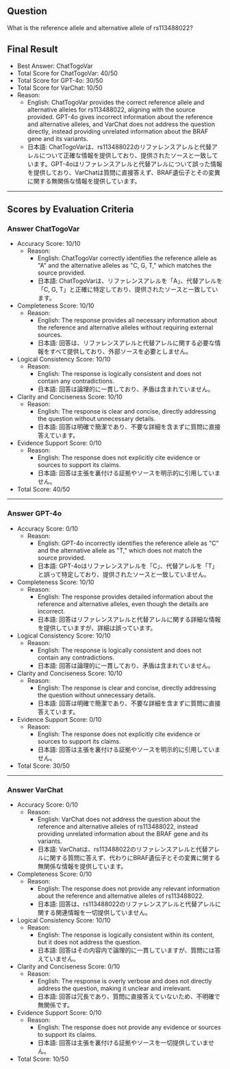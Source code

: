 ## Question

What is the reference allele and alternative allele of rs113488022?

## Final Result

- Best Answer: ChatTogoVar
- Total Score for ChatTogoVar: 40/50
- Total Score for GPT-4o: 30/50
- Total Score for VarChat: 10/50
- Reason:
  - English: ChatTogoVar provides the correct reference allele and alternative alleles for rs113488022, aligning with the source provided. GPT-4o gives incorrect information about the reference and alternative alleles, and VarChat does not address the question directly, instead providing unrelated information about the BRAF gene and its variants.
  - 日本語: ChatTogoVarは、rs113488022のリファレンスアレルと代替アレルについて正確な情報を提供しており、提供されたソースと一致しています。GPT-4oはリファレンスアレルと代替アレルについて誤った情報を提供しており、VarChatは質問に直接答えず、BRAF遺伝子とその変異に関する無関係な情報を提供しています。

---

## Scores by Evaluation Criteria

### Answer ChatTogoVar
- Accuracy Score: 10/10
  - Reason: 
    - English: ChatTogoVar correctly identifies the reference allele as "A" and the alternative alleles as "C, G, T," which matches the source provided.
    - 日本語: ChatTogoVarは、リファレンスアレルを「A」、代替アレルを「C, G, T」と正確に特定しており、提供されたソースと一致しています。
- Completeness Score: 10/10
  - Reason: 
    - English: The response provides all necessary information about the reference and alternative alleles without requiring external sources.
    - 日本語: 回答は、リファレンスアレルと代替アレルに関する必要な情報をすべて提供しており、外部ソースを必要としません。
- Logical Consistency Score: 10/10
  - Reason: 
    - English: The response is logically consistent and does not contain any contradictions.
    - 日本語: 回答は論理的に一貫しており、矛盾は含まれていません。
- Clarity and Conciseness Score: 10/10
  - Reason: 
    - English: The response is clear and concise, directly addressing the question without unnecessary details.
    - 日本語: 回答は明確で簡潔であり、不要な詳細を含まずに質問に直接答えています。
- Evidence Support Score: 0/10
  - Reason: 
    - English: The response does not explicitly cite evidence or sources to support its claims.
    - 日本語: 回答は主張を裏付ける証拠やソースを明示的に引用していません。
- Total Score: 40/50

---

### Answer GPT-4o
- Accuracy Score: 0/10
  - Reason: 
    - English: GPT-4o incorrectly identifies the reference allele as "C" and the alternative allele as "T," which does not match the source provided.
    - 日本語: GPT-4oはリファレンスアレルを「C」、代替アレルを「T」と誤って特定しており、提供されたソースと一致していません。
- Completeness Score: 10/10
  - Reason: 
    - English: The response provides detailed information about the reference and alternative alleles, even though the details are incorrect.
    - 日本語: 回答はリファレンスアレルと代替アレルに関する詳細な情報を提供していますが、詳細は誤っています。
- Logical Consistency Score: 10/10
  - Reason: 
    - English: The response is logically consistent and does not contain any contradictions.
    - 日本語: 回答は論理的に一貫しており、矛盾は含まれていません。
- Clarity and Conciseness Score: 10/10
  - Reason: 
    - English: The response is clear and concise, directly addressing the question without unnecessary details.
    - 日本語: 回答は明確で簡潔であり、不要な詳細を含まずに質問に直接答えています。
- Evidence Support Score: 0/10
  - Reason: 
    - English: The response does not explicitly cite evidence or sources to support its claims.
    - 日本語: 回答は主張を裏付ける証拠やソースを明示的に引用していません。
- Total Score: 30/50

---

### Answer VarChat
- Accuracy Score: 0/10
  - Reason: 
    - English: VarChat does not address the question about the reference and alternative alleles of rs113488022, instead providing unrelated information about the BRAF gene and its variants.
    - 日本語: VarChatは、rs113488022のリファレンスアレルと代替アレルに関する質問に答えず、代わりにBRAF遺伝子とその変異に関する無関係な情報を提供しています。
- Completeness Score: 0/10
  - Reason: 
    - English: The response does not provide any relevant information about the reference and alternative alleles of rs113488022.
    - 日本語: 回答は、rs113488022のリファレンスアレルと代替アレルに関する関連情報を一切提供していません。
- Logical Consistency Score: 10/10
  - Reason: 
    - English: The response is logically consistent within its content, but it does not address the question.
    - 日本語: 回答はその内容内で論理的に一貫していますが、質問には答えていません。
- Clarity and Conciseness Score: 0/10
  - Reason: 
    - English: The response is overly verbose and does not directly address the question, making it unclear and irrelevant.
    - 日本語: 回答は冗長であり、質問に直接答えていないため、不明確で無関係です。
- Evidence Support Score: 0/10
  - Reason: 
    - English: The response does not provide any evidence or sources to support its claims.
    - 日本語: 回答は主張を裏付ける証拠やソースを一切提供していません。
- Total Score: 10/50